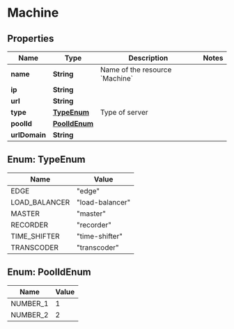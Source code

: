 

# Machine


## Properties

| Name | Type | Description | Notes |
|------------ | ------------- | ------------- | -------------|
|**name** | **String** | Name of the resource &#x60;Machine&#x60; |  |
|**ip** | **String** |  |  |
|**url** | **String** |  |  |
|**type** | [**TypeEnum**](#TypeEnum) | Type of server |  |
|**poolId** | [**PoolIdEnum**](#PoolIdEnum) |  |  |
|**urlDomain** | **String** |  |  |



## Enum: TypeEnum

| Name | Value |
|---- | -----|
| EDGE | &quot;edge&quot; |
| LOAD_BALANCER | &quot;load-balancer&quot; |
| MASTER | &quot;master&quot; |
| RECORDER | &quot;recorder&quot; |
| TIME_SHIFTER | &quot;time-shifter&quot; |
| TRANSCODER | &quot;transcoder&quot; |



## Enum: PoolIdEnum

| Name | Value |
|---- | -----|
| NUMBER_1 | 1 |
| NUMBER_2 | 2 |



